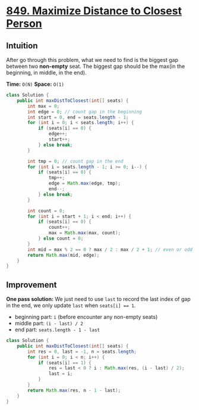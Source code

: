# [849. Maximize Distance to Closest Person](https://leetcode.com/problems/maximize-distance-to-closest-person/)

## Intuition

After go through this problem, what we need to find is the biggest gap between two **non-empty** seat. The biggest gap should be the max(in the beginning, in middle, in the end).

**Time:** `O(N)`
**Space:** `O(1)`

```java
class Solution {
    public int maxDistToClosest(int[] seats) {
        int max = 0;
        int edge = 0; // count gap in the beginning
        int start = 0, end = seats.length - 1;
        for (int i = 0; i < seats.length; i++) {
            if (seats[i] == 0) {
                edge++;
                start++;
            } else break;
        }

        int tmp = 0; // count gap in the end
        for (int i = seats.length - 1; i >= 0; i--) {
            if (seats[i] == 0) {
                tmp++;
                edge = Math.max(edge, tmp);
                end--;
            } else break;
        }

        int count = 0;
        for (int i = start + 1; i < end; i++) {
            if (seats[i] == 0) {
                count++;
                max = Math.max(max, count);
            } else count = 0;
        }
        int mid = max % 2 == 0 ? max / 2 : max / 2 + 1; // even or odd condition
        return Math.max(mid, edge);
    }
}
```

## Improvement

**One pass solution:** We just need to use `last` to record the last index of gap in the end, we only update `last` when `seats[i] == 1`.

* beginning part: `i` (before encounter any non-empty seats)
* middle part: `(i - last) / 2`
* end part: `seats.length - 1 - last`

```java
class Solution {
    public int maxDistToClosest(int[] seats) {
        int res = 0, last = -1, n = seats.length;
        for (int i = 0; i < n; i++) {
            if (seats[i] == 1) {
                res = last < 0 ? i : Math.max(res, (i - last) / 2);
                last = i;
            }
        }
        return Math.max(res, n - 1 - last);
    }
}
```
